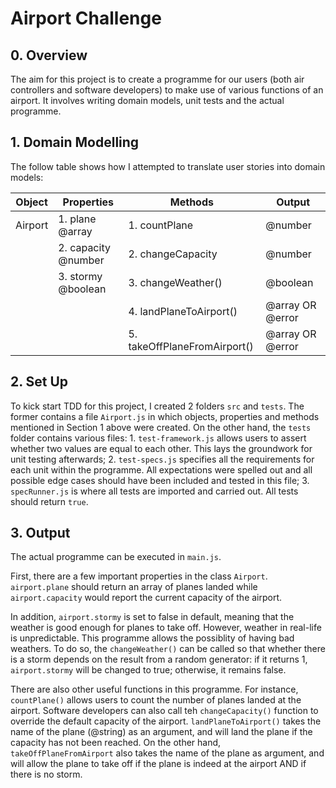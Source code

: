 # Airport Challenge

## 0. Overview

The aim for this project is to create a programme for our users (both air controllers and software developers) to make use of various functions of an airport. It involves writing domain models, unit tests and the actual programme. 

## 1. Domain Modelling

The follow table shows how I attempted to translate user stories into domain models:

| Object  | Properties          | Methods                      | Output           |
| ------- | ------------------- | ---------------------------- | ---------------- |
| Airport | 1. plane @array     | 1. countPlane                | @number          |
|         | 2. capacity @number | 2. changeCapacity            | @number          |
|         | 3. stormy @boolean  | 3. changeWeather()           | @boolean         |
|         |                     | 4. landPlaneToAirport()      | @array OR @error |
|         |                     | 5. takeOffPlaneFromAirport() | @array OR @error |


## 2. Set Up

To kick start TDD for this project, I created 2 folders `src` and `tests`. The former contains a file `Airport.js` in which objects, properties and methods mentioned in Section 1 above were created. On the other hand, the `tests` folder contains various files: 1. `test-framework.js` allows users to assert whether two values are equal to each other. This lays the groundwork for unit testing afterwards; 2. `test-specs.js` specifies all the requirements for each unit within the programme. All expectations were spelled out and all possible edge cases should have been included and tested in this file; 3. `specRunner.js` is where all tests are imported and carried out. All tests should return `true`. 

## 3. Output

The actual programme can be executed in `main.js`. 

First, there are a few important properties in the class `Airport`. `airport.plane` should return an array of planes landed while `airport.capacity` would report the current capacity of the airport. 

In addition, `airport.stormy` is set to false in default, meaning that the weather is good enough for planes to take off. However, weather in real-life is unpredictable. This programme allows the possiblity of having bad weathers. To do so, the `changeWeather()` can be called so that whether there is a storm depends on the result from a random generator: if it returns 1, `airport.stormy` will be changed to true; otherwise, it remains false.

There are also other useful functions in this programme. For instance, `countPlane()` allows users to count the number of planes landed at the airport. Software developers can also call teh `changeCapacity()` function to override the default capacity of the airport. `landPlaneToAirport()` takes the name of the plane (@string) as an argument, and will land the plane if the capacity has not been reached. On the other hand, `takeOffPlaneFromAirport` also takes the name of the plane as argument, and will allow the plane to take off if the plane is indeed at the airport AND if there is no storm. 
